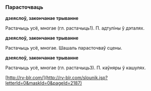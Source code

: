 ### Парасточваць
**дзеяслоў, закончанае трыванне**

Растачыць усё, многае (гл. растачыць1). П. адтуліны ў дэталях.

**дзеяслоў, закончанае трыванне**

Растачыць усё, многае. Шашаль парасточваў сцены.

**дзеяслоў, закончанае трыванне**

Растачыць усё, многае (гл. растачыць3). П. каўняры ў кашулях.

<a rel="author">[http://rv-blr.com/](http://rv-blr.com/slounik.jsp?letterId=0&maskId=0&pageId=2187)</a>
